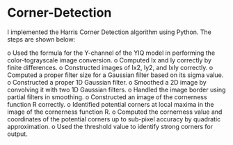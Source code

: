 # Corner-Detection
I implemented the Harris Corner Detection algorithm using Python. The steps are shown below:

o Used the formula for the Y-channel of the YIQ model in performing the color-tograyscale image conversion.
o Computed Ix and Iy correctly by finite differences.
o Constructed images of Ix2, Iy2, and IxIy correctly.
o Computed a proper filter size for a Gaussian filter based on its sigma value.
o Constructed a proper 1D Gaussian filter.
o Smoothed a 2D image by convolving it with two 1D Gaussian filters.
o Handled the image border using partial filters in smoothing.
o Constructed an image of the cornerness function R correctly.
o Identified potential corners at local maxima in the image of the cornerness function R.
o Computed the cornerness value and coordinates of the potential corners up to sub-pixel
accuracy by quadratic approximation.
o Used the threshold value to identify strong corners for output.

